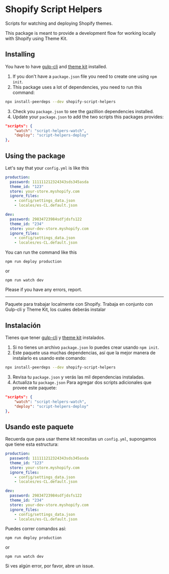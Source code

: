 # Shopify Script Helpers 
Scripts for watching and deploying Shopify themes.

This package is meant to provide a development flow for working locally with Shopify using Theme Kit.

## Installing
You have to have [gulp-cli](https://www.npmjs.com/package/gulp-cli) and [theme kit](https://shopify.dev/tools/theme-kit) installed.

1. If you don't have a `package.json` file you need to create one using `npm init`.
2. This package uses a lot of dependencies, you need to run this command:

```bash
npx install-peerdeps --dev shopify-script-helpers
```
3. Check you `package.json` to see the gazillion dependencies installed.
4. Update your `package.json` to add the two scripts this packages provides:

```json
"scripts": {
    "watch": "script-helpers-watch",
    "deploy": "script-helpers-deploy"
},
```

## Using the package

Let's say that your `config.yml` is like this

```yaml
production:
  password: 111111212324343sds345asda
  theme_id: "123"
  store: your-store.myshopify.com
  ignore_files:
    - config/settings_data.json
    - locales/es-CL.default.json

dev:
  password: 29834723984sdfjdsfs122
  theme_id: "234"
  store: your-dev-store.myshopify.com
  ignore_files:
    - config/settings_data.json
    - locales/es-CL.default.json
```

You can run the command like this

```shell
npm run deploy production
```
or

```shell
npm run watch dev
```

Please if you have any errors, report.

***

Paquete para trabajar localmente con Shopify. Trabaja en conjunto con Gulp-cli y Theme Kit, los cuales deberás instalar

## Instalación
Tienes que tener [gulp-cli](https://www.npmjs.com/package/gulp-cli) y [theme kit](https://shopify.dev/tools/theme-kit) instalados.

1. Si no tienes un archivo `package.json` lo puedes crear usando `npm init`.
2. Este paquete usa muchas dependencias, así que la mejor manera de instalarlo es usando este comando:

```bash
npx install-peerdeps --dev shopify-script-helpers
```
3. Revisa tu `package.json` y verás las mil dependencias instaladas.
4. Actualiza tu `package.json` Para agregar dos scripts adicionales que provee este paquete:

```json
"scripts": {
    "watch": "script-helpers-watch",
    "deploy": "script-helpers-deploy"
},
```

## Usando este paquete

Recuerda que para usar theme kit necesitas un `config.yml`, supongamos que tiene esta estructura:

```yaml
production:
  password: 111111212324343sds345asda
  theme_id: "123"
  store: your-store.myshopify.com
  ignore_files:
    - config/settings_data.json
    - locales/es-CL.default.json

dev:
  password: 29834723984sdfjdsfs122
  theme_id: "234"
  store: your-dev-store.myshopify.com
  ignore_files:
    - config/settings_data.json
    - locales/es-CL.default.json
```

Puedes correr comandos así:

```shell
npm run deploy production
```
or

```shell
npm run watch dev
```

Si ves algún error, por favor, abre un issue.